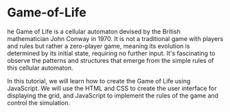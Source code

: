# Game-of-Life
he Game of Life is a cellular automaton devised by the British mathematician John Conway in 1970. It is not a traditional game with players and rules but rather a zero-player game, meaning its evolution is determined by its initial state, requiring no further input. It's fascinating to observe the patterns and structures that emerge from the simple rules of this cellular automaton.

In this tutorial, we will learn how to create the Game of Life using JavaScript. We will use the HTML and CSS to create the user interface for displaying the grid, and JavaScript to implement the rules of the game and control the simulation.

